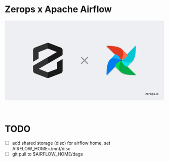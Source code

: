 # Zerops x Apache Airflow

![airflow](https://github.com/zeropsio/recipe-shared-assets/blob/main/covers/svg/cover-airflow.svg)

<br />

# TODO
- [ ] add shared storage (disc) for airflow home, set AIRFLOW_HOME=/mnt/disc
- [ ] git pull to $AIRFLOW_HOME/dags
